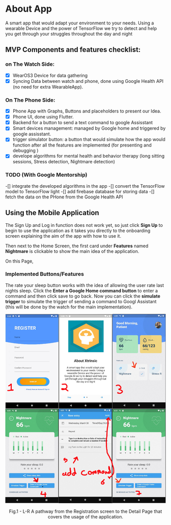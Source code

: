 # About App

A smart app that would adapt your environment to your needs. Using a wearable Device and the power of TensorFlow we try to detect and help you get through your struggles throughout the day and night

## MVP Components and features checklist:
### on The Watch Side:
-[x] WearOS3 Device for data gathering
-[x] Syncing Data between watch and phone, done using Google Health API (no need for extra WearableApp).
### On The Phone Side:
-[x] Phone App with Graphs, Buttons and placeholders to present our Idea.
-[x] Phone UI, done using Flutter.
-[x] Backend for a button to send a text command to google Assisstant
-[x] Smart devices management: managed by Google home and triggered by google assisstant.
-[x] trigger simulator button: a button that would simulate how the app would function after all the features are implemented (for presenting and debugging )
-[x] develope algorithms for mental health and behavior therapy (long sitting sessions, Stress detection, Nightmare detection)
### TODO (With Google Mentorship)
-[] integrate the developed algorithms in the app
-[] convert the TensorFlow model to TensorFlow light
-[] add firebase database for storing data
-[] fetch the data on the PHone from the Google Health API 

## Using the Mobile Application

The Sign Up and Log in function does not work yet, so just click **Sign Up** to begin to use the application as it takes you directly to the onboarding screen explaining the aim of the app with how to use it.

Then next to the Home Screen, the first card under **Features** named **Nightmare** is clickable to show the main idea of the application.

On this Page,

### Implemented Buttons/Features

The rate your sleep button works with the idea of allowing the user rate last nights sleep. Click the **Enter a Google Home command button** to enter a command and then click save to go back. Now you can click the **simulate trigger** to simulate the trigger of sending a command to Googl Assistant (this will be done by the watch for the main implementation).

<p align = "center">
<img src = "assets/icons/pathway.jpg">
</p>
<p align = "center">
Fig.1 - L-R A pathway from the  Registration screen to the Detail Page that covers the usage of the application.
</p>
